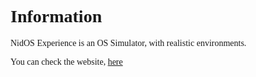 <h1 style="font-family:verdana">Information</h1>

<p style="font-family:verdana">NidOS Experience is an OS Simulator, with realistic environments.</p>
<p style="font-family:verdana">You can check the website, <a href="https://nidos-experience.netlify.app">here</a></p>
